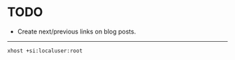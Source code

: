 # TODO #################################################################

- Create next/previous links on blog posts.

---

```
xhost +si:localuser:root
```

